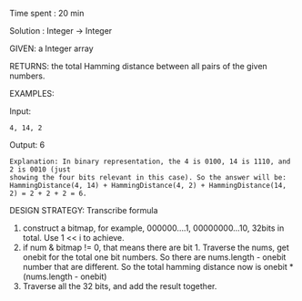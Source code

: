 Time spent : 20 min

Solution : Integer -> Integer	

GIVEN: a Integer array

RETURNS:  the total Hamming distance between all pairs of the given numbers.

EXAMPLES:

Input: 

```
4, 14, 2
```

Output: 6

```
Explanation: In binary representation, the 4 is 0100, 14 is 1110, and 2 is 0010 (just
showing the four bits relevant in this case). So the answer will be:
HammingDistance(4, 14) + HammingDistance(4, 2) + HammingDistance(14, 2) = 2 + 2 + 2 = 6.
```

DESIGN STRATEGY: Transcribe formula

1. construct a bitmap, for example, 000000….1, 00000000…10, 32bits in total. Use 1 << i to achieve.
2. if num & bitmap != 0, that means there are bit 1. Traverse the nums, get onebit for the total one bit numbers. So there are nums.length - onebit number that are different. So the total hamming distance now is onebit * (nums.length - onebit)
3. Traverse all the 32 bits, and add the result together.
